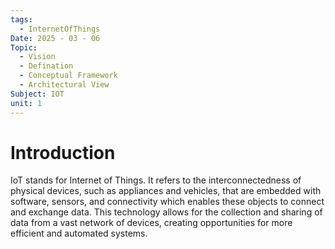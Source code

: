 ```yaml
---
tags:
  - InternetOfThings
Date: 2025 - 03 - 06
Topic:
  - Vision
  - Defination
  - Conceptual Framework
  - Architectural View
Subject: IOT
unit: 1
---
```

# Introduction
IoT stands for Internet of Things. It refers to the interconnectedness of physical devices, such as appliances and vehicles, that are embedded with software, sensors, and connectivity which enables these objects to connect and exchange data. This technology allows for the collection and sharing of data from a vast network of devices, creating opportunities for more efficient and automated systems.